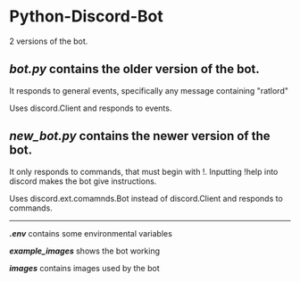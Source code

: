 # Python-Discord-Bot
2 versions of the bot. 

## ***bot.py*** contains the older version of the bot.

It responds to general events, specifically any message containing "ratlord"

Uses discord.Client and responds to events.

## ***new_bot.py*** contains the newer version of the bot.

It only responds to commands, that must begin with !. Inputting !help into discord makes the bot give instructions.

Uses discord.ext.comamnds.Bot instead of discord.Client and responds to commands.
___________________________________________________________________________________________________

***.env*** contains some environmental variables

***example_images*** shows the bot working

***images*** contains images used by the bot
